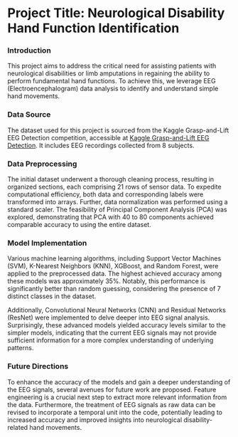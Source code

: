 # Project Title: Neurological Disability Hand Function Identification

### Introduction

This project aims to address the critical need for assisting patients with neurological disabilities or limb amputations in regaining the ability to perform fundamental hand functions. To achieve this, we leverage EEG (Electroencephalogram) data analysis to identify and understand simple hand movements.

### Data Source

The dataset used for this project is sourced from the Kaggle Grasp-and-Lift EEG Detection competition, accessible at [Kaggle Grasp-and-Lift EEG Detection](https://www.kaggle.com/c/grasp-and-lift-eeg-detection). It includes EEG recordings collected from 8 subjects.

### Data Preprocessing

The initial dataset underwent a thorough cleaning process, resulting in organized sections, each comprising 21 rows of sensor data. To expedite computational efficiency, both data and corresponding labels were transformed into arrays. Further, data normalization was performed using a standard scaler. The feasibility of Principal Component Analysis (PCA) was explored, demonstrating that PCA with 40 to 80 components achieved comparable accuracy to using the entire dataset.

### Model Implementation

Various machine learning algorithms, including Support Vector Machines (SVM), K-Nearest Neighbors (KNN), XGBoost, and Random Forest, were applied to the preprocessed data. The highest achieved accuracy among these models was approximately 35%. Notably, this performance is significantly better than random guessing, considering the presence of 7 distinct classes in the dataset.

Additionally, Convolutional Neural Networks (CNN) and Residual Networks (ResNet) were implemented to delve deeper into EEG signal analysis. Surprisingly, these advanced models yielded accuracy levels similar to the simpler models, indicating that the current EEG signals may not provide sufficient information for a more complex understanding of underlying patterns.

### Future Directions

To enhance the accuracy of the models and gain a deeper understanding of the EEG signals, several avenues for future work are proposed. Feature engineering is a crucial next step to extract more relevant information from the data. Furthermore, the treatment of EEG signals as raw data can be revised to incorporate a temporal unit into the code, potentially leading to increased accuracy and improved insights into neurological disability-related hand movements.
